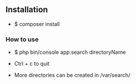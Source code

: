 ## Installation ##
* $ composer install

### How to use ###
* $ php bin/console app:search directoryName

* Ctrl + c to quit
* More directories can be created in /var/search/
